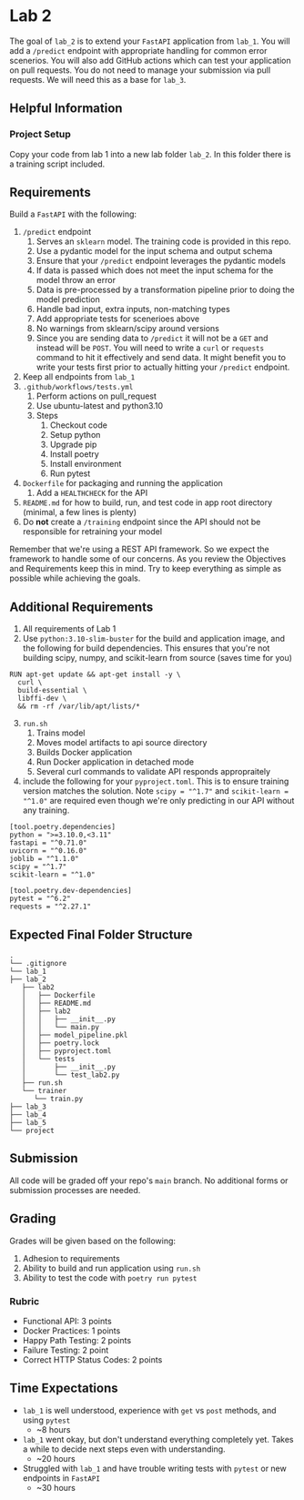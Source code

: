 # Lab 2

The goal of `lab_2` is to extend your `FastAPI` application from `lab_1`. You will add a `/predict` endpoint with appropriate handling for common error scenerios. You will also add GitHub actions which can test your application on pull requests. You do not need to manage your submission via pull requests. We will need this as a base for `lab_3`.

## Helpful Information

### Project Setup

Copy your code from lab 1 into a new lab folder `lab_2`. In this folder there is a training script included.

## Requirements

Build a `FastAPI` with the following:

1. `/predict` endpoint
   1. Serves an `sklearn` model. The training code is provided in this repo.
   2. Use a pydantic model for the input schema and output schema
   3. Ensure that your `/predict` endpoint leverages the pydantic models
   4. If data is passed which does not meet the input schema for the model throw an error
   5. Data is pre-processed by a transformation pipeline prior to doing the model prediction
   6. Handle bad input, extra inputs, non-matching types
   7. Add appropriate tests for scenerioes above
   8. No warnings from sklearn/scipy around versions
   9. Since you are sending data to `/predict` it will not be a `GET` and instead will be `POST`. You will need to write a `curl` or `requests` command to hit it effectively and send data. It might benefit you to write your tests first prior to actually hitting your `/predict` endpoint.
2. Keep all endpoints from `lab_1`
3. `.github/workflows/tests.yml`
   1. Perform actions on pull_request
   2. Use ubuntu-latest and python3.10
   3. Steps
         1. Checkout code
         2. Setup python
         3. Upgrade pip
         4. Install poetry
         5. Install environment
         6. Run pytest
4. `Dockerfile` for packaging and running the application
   1. Add a `HEALTHCHECK` for the API
5. `README.md` for how to build, run, and test code in app root directory (minimal, a few lines is plenty)
6. Do **not** create a `/training` endpoint since the API should not be responsible for retraining your model

Remember that we're using a REST API framework. So we expect the framework to handle some of our concerns. As you review the Objectives and Requirements keep this in mind. Try to keep everything as simple as possible while achieving the goals.

## Additional Requirements

1. All requirements of Lab 1
2. Use `python:3.10-slim-buster` for the build and application image, and the following for build dependencies. This ensures that you're not building scipy, numpy, and scikit-learn from source (saves time for you)

```{Dockerfile}
RUN apt-get update && apt-get install -y \
  curl \
  build-essential \
  libffi-dev \
  && rm -rf /var/lib/apt/lists/*
```

3. `run.sh`
   1. Trains model
   2. Moves model artifacts to api source directory
   3. Builds Docker application
   4. Run Docker application in detached mode
   5. Several curl commands to validate API responds appropraitely
4. include the following for your `pyproject.toml`. This is to ensure training version matches the solution. Note `scipy = "^1.7"` and `scikit-learn = "^1.0"` are required even though we're only predicting in our API without any training.

```{toml}
[tool.poetry.dependencies]
python = ">=3.10.0,<3.11"
fastapi = "^0.71.0"
uvicorn = "^0.16.0"
joblib = "^1.1.0"
scipy = "^1.7"
scikit-learn = "^1.0"

[tool.poetry.dev-dependencies]
pytest = "^6.2"
requests = "^2.27.1"
```

## Expected Final Folder Structure

```{text}
.
└── .gitignore
└── lab_1
├── lab_2
   ├── lab2
   │   ├── Dockerfile
   │   ├── README.md
   │   ├── lab2
   │   │   ├── __init__.py
   │   │   └── main.py
   │   ├── model_pipeline.pkl
   │   ├── poetry.lock
   │   ├── pyproject.toml
   │   └── tests
   │       ├── __init__.py
   │       └── test_lab2.py
   ├── run.sh
   └── trainer
      └── train.py
├── lab_3
├── lab_4
├── lab_5
└── project
```

## Submission

All code will be graded off your repo's `main` branch. No additional forms or submission processes are needed.

## Grading

Grades will be given based on the following:

1. Adhesion to requirements
2. Ability to build and run application using `run.sh`
3. Ability to test the code with `poetry run pytest`

### Rubric

- Functional API: 3 points
- Docker Practices: 1 points
- Happy Path Testing: 2 points
- Failure Testing: 2 point
- Correct HTTP Status Codes: 2 points

## Time Expectations

- `lab_1` is well understood, experience with `get` vs `post` methods, and using `pytest`
  - ~8 hours
- `lab_1` went okay, but don't understand everything completely yet. Takes a while to decide next steps even with understanding.
  - ~20 hours
- Struggled with `lab_1` and have trouble writing tests with `pytest` or new endpoints in `FastAPI`
  - ~30 hours
